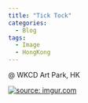 ```yaml
---
title: "Tick Tock"
categories:
  - Blog
tags:
  - Image
  - HongKong
---
```


@ WKCD Art Park, HK

<a href="https://imgur.com/lt26DkK"><img src="https://i.imgur.com/lt26DkK.jpg" title="source: imgur.com" /></a>


<script src="https://utteranc.es/client.js"
        repo="serendipityinlife/serendipityinlife.github.io"
        issue-term="pathname"
        theme="github-light"
        crossorigin="anonymous"
        async>
</script>

